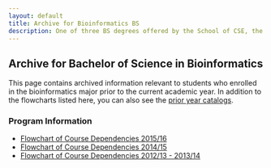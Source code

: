 ```yaml
---
layout: default
title: Archive for Bioinformatics BS
description: One of three BS degrees offered by the School of CSE, the BS in Bioinformatics is a 4-year degree that integrates knowledge from biology, chemistry and computer science.
---
```


## Archive for Bachelor of Science in __Bioinformatics__

This page contains archived information relevant to students who enrolled
in the bioinformatics major prior to the current academic year.
In addition to the flowcharts listed here, you can also see the [prior year catalogs](http://catalog.csusb.edu/).

### Program Information

- [Flowchart of Course Dependencies 2015/16][flowchart-15-16]
- [Flowchart of Course Dependencies 2014/15][flowchart-14-15]
- [Flowchart of Course Dependencies 2012/13 - 2013/14][flowchart-12-14]

[flowchart-12-14]: flowcharts/bi_flowchart_2012_2014.pdf
[flowchart-14-15]: flowcharts/bi_flowchart_2014_2015.pdf
[flowchart-15-16]: flowcharts/bi_flowchart_2015_2016.pdf



